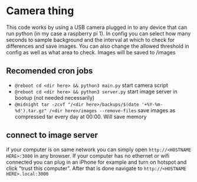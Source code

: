 # Camera thing
This code works by using a USB camera plugged in to any device that can run python (in my case a raspberry pi 1).
In config you can select how many seconds to sample background and the interval at which to check for differences and save images. 
You can also change the allowed threshold in config as well as what area to check.
Images will be saved to /images

## Recomended cron jobs
* `@reboot cd <dir here> && python3 main.py` start camera script
* `@reboot cd <dir here> && python3 server.py` start image server in bootup (not needed necessarily)
* `@midnight tar -zcvf "/<dir here>/backups/$(date '+%Y-%m-%d').tar.gz" /<dir here>/images --remove-files` save images as compressed tar every day at 00:00. Will save memory

## connect to image server
if your computer is on same network you can simply open `http://<HOSTNAME HERE>:3000` in any browser. 
If your computer has no ethernet or wifi connected you can plug in an iPhone for example and turn on hotspot and click "trust this computer". After that is done navigate to `http://<HOSTNAME HERE>.local:3000`